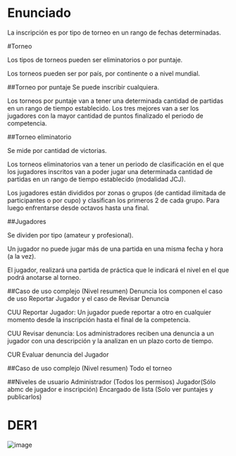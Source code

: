 # Enunciado
La inscripción es por tipo de torneo en un rango de fechas determinadas.

#Torneo

Los tipos de torneos pueden ser eliminatorios o por puntaje. 

Los torneos pueden ser por país, por continente o a nivel mundial.

##Torneo por puntaje
Se puede inscribir cualquiera.

Los torneos por puntaje van a tener una determinada cantidad de partidas en un rango  de tiempo establecido. Los tres mejores van a ser los jugadores con la mayor cantidad de puntos finalizado el periodo de competencia.
 
##Torneo eliminatorio  

Se mide por cantidad de victorias.

Los torneos eliminatorios van a tener un periodo de clasificación en el que los jugadores inscritos van a poder jugar una determinada cantidad de partidas en un rango de tiempo establecido (modalidad JCJ).

Los jugadores están divididos por zonas o grupos (de cantidad ilimitada de participantes o por cupo) y clasifican los primeros 2 de cada grupo. Para luego enfrentarse desde octavos hasta una final. 

##Jugadores

Se dividen por tipo (amateur y profesional).

Un jugador no puede jugar más de una partida en una misma fecha y hora (a la vez).

El jugador, realizará una partida de práctica que le indicará el nivel en el que podrá anotarse al torneo.




##Caso de uso complejo (Nivel resumen)    Denuncia
los componen el caso de uso Reportar Jugador y el caso de Revisar Denuncia

CUU Reportar Jugador: Un jugador puede reportar a otro en cualquier momento desde la inscripción hasta el final de la competencia.

CUU Revisar denuncia: Los administradores reciben una denuncia a un jugador con una descripción y la analizan en un plazo corto de tiempo.

CUR Evaluar denuncia del Jugador 

##Caso de uso complejo (Nivel resumen)    Todo el torneo


##Niveles de usuario
Administrador (Todos los permisos)
Jugador(Sólo abmc de jugador e inscripción)
Encargado de lista (Solo ver puntajes y publicarlos)


# DER1
![image](https://user-images.githubusercontent.com/64239565/127722133-c6384ee0-f197-4db6-970e-c740a1e77e06.png)


